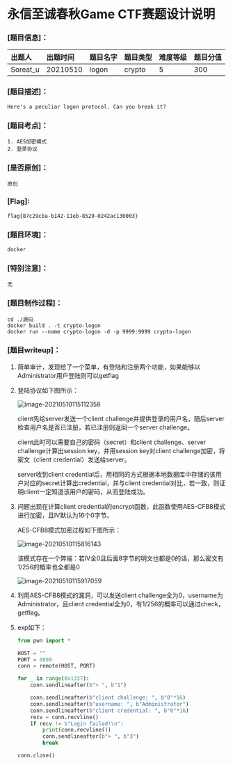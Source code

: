 # 永信至诚春秋Game CTF赛题设计说明
### [题目信息]：
出题人|出题时间|题目名字|题目类型|难度等级|题目分值
:-|:-|:-|:-|:-|:-
Soreat_u|20210510|logon|crypto|5|300

### [题目描述]：
```
Here's a peculiar logon protocol. Can you break it? 
```

### [题目考点]：
```
1. AES加密模式
2. 登录协议
```

### [是否原创]：
```
原创
```

### [Flag]:
`flag{87c29cba-b142-11eb-8529-0242ac130003}`

### [题目环境]：
```
docker
```

### [特别注意]：
```
无
```

### [题目制作过程]：
```
cd ./源码
docker build . -t crypto-logon
docker run --name crypto-logon -d -p 9999:9999 crypto-logon
```

### [题目writeup]：

1. 简单审计，发现给了一个菜单，有登陆和注册两个功能，如果能够以Administrator用户登陆则可以getflag

2. 登陆协议如下图所示：

   ![image-20210510115112358](https://soreatu-1300077947.cos.ap-nanjing.myqcloud.com/uPic/image-20210510115112358.png)

   client先给server发送一个client challenge并提供登录的用户名，随后server检查用户名是否已注册，若已注册则返回一个server challenge。

   client此时可以需要自己的密码（secret）和client challenge、server challenge计算出session key，并用session key对client challenge加密，将密文（client credential）发送给server。

   server收到client credential后，用相同的方式根据本地数据库中存储的该用户对应的secret计算出credential，并与client credential对比，若一致，则证明client一定知道该用户的密码，从而登陆成功。

3. 问题出现在计算client credential的encrypt函数，此函数使用AES-CFB8模式进行加密，且IV默认为16个0字节。

   AES-CFB8模式加密过程如下图所示：

   ![image-20210510115816143](https://soreatu-1300077947.cos.ap-nanjing.myqcloud.com/uPic/image-20210510115816143.png)

   该模式存在一个弊端：若IV全0且后面8字节的明文也都是0的话，那么密文有1/256的概率也全都是0

   ![image-20210510115917059](https://soreatu-1300077947.cos.ap-nanjing.myqcloud.com/uPic/image-20210510115917059.png)

4. 利用AES-CFB8模式的漏洞，可以发送client challenge全为0，username为Administrator，且client credential全为0，有1/256的概率可以通过check，getflag。

5. exp如下：

   ```python
   from pwn import *
   
   HOST = ""
   PORT = 9999
   conn = remote(HOST, PORT)
   
   for _ in range(0x1337):
       conn.sendlineafter(b"> ", b"1")
   
       conn.sendlineafter(b"client challenge: ", b"0"*16)
       conn.sendlineafter(b"username: ", b"Administrator")
       conn.sendlineafter(b"client credential: ", b"0"*16)
       recv = conn.recvline()
       if recv != b"Login failed!\n":
           print(conn.recvline())
           conn.sendlineafter(b"> ", b"3")
           break
   
   conn.close()
   ```

   